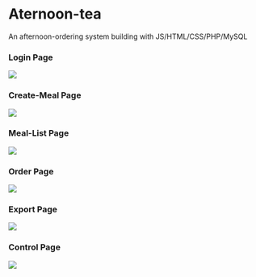 # Aternoon-tea

An afternoon-ordering system building with JS/HTML/CSS/PHP/MySQL

### Login Page 
![](https://i.imgur.com/JmsdboR.png)

### Create-Meal Page
![](https://i.imgur.com/Nuxrj9P.jpg)

### Meal-List Page
![](https://i.imgur.com/owD3HvH.png)

### Order Page
![](https://i.imgur.com/uVErRfR.jpg)

### Export Page
![](https://i.imgur.com/MhbOwMf.png)

### Control Page
![](https://i.imgur.com/wOjF9bE.png)
